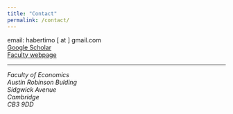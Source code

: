 ```yaml
---
title: "Contact"
permalink: /contact/
---
```

email: habertimo [ at ] gmail.com  
[Google Scholar](https://scholar.google.com/citations?user=OaESsXAAAAAJ&hl=en&oi=ao)  
[Faculty webpage](https://www.econ.cam.ac.uk/people/phd/tfh27)

---

<address>
  Faculty of Economics <br /> Austin Robinson Bulding <br /> Sidgwick Avenue <br /> Cambridge <br /> CB3 9DD
</address>